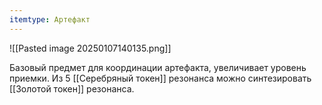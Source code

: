 ```yaml
---
itemtype: Артефакт
---
```

![[Pasted image 20250107140135.png]]

Базовый предмет для координации артефакта, увеличивает уровень приемки. Из 5 [[Серебряный токен]] резонанса можно синтезировать [[Золотой токен]] резонанса.